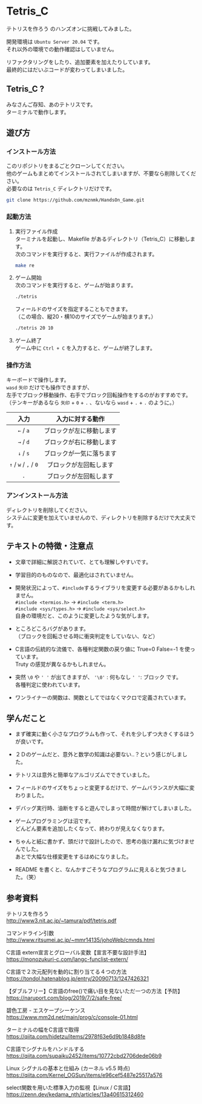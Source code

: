 # Tetris_C

テトリスを作ろう のハンズオンに挑戦してみました。  

開発環境は `Ubuntu Server 20.04` です。  
それ以外の環境での動作確認はしていません。  

リファクタリングをしたり、追加要素を加えたりしています。  
最終的にはだいぶコードが変わってしまいました。  


## Tetris_C ?

みなさんご存知、あのテトリスです。  
ターミナルで動作します。  


## 遊び方

### インストール方法

このリポジトリをまるごとクローンしてください。  
他のゲームもまとめてインストールされてしまいますが、不要なら削除してください。  
必要なのは `Tetris_C` ディレクトリだけです。  
```sh
git clone https://github.com/mznmk/HandsOn_Game.git
```

### 起動方法

1. 実行ファイル作成  
	ターミナルを起動し、Makefile があるディレクトリ（Tetris_C）に移動します。  
	次のコマンドを実行すると、実行ファイルが作成されます。  
	```sh
	make re
	```

2. ゲーム開始  
	次のコマンドを実行すると、ゲームが始まります。  
	```sh
	./tetris
	```
	フィールドのサイズを指定することもできます。  
	（この場合、縦20・横10のサイズでゲームが始まります。）  
	```sh
	./tetris 20 10
	```


3. ゲーム終了  
	ゲーム中に `Ctrl + C` を入力すると、ゲームが終了します。  


### 操作方法

キーボードで操作します。  
`wasd` `矢印` だけでも操作できますが、  
左手でブロック移動操作、右手でブロック回転操作をするのがおすすめです。  
（テンキーがあるなら `矢印` + `0` + `.` 、ないなら `wasd` + `.` + `.` のように。）  

|入力|入力に対する動作|
|:--------------------:|:----------------------:|
|`←` / `a`            |ブロックが左に移動します|
|`→` / `d`            |ブロックが右に移動します|
|`↓` / `s`            |ブロックが一気に落ちます|
|`↑` / `w` / `,` / `0`|ブロックが左回転します　|
|`.`                   |ブロックが左回転します　|

### アンインストール方法

ディレクトリを削除してください。  
システムに変更を加えていませんので、ディレクトリを削除するだけで大丈夫です。  


## テキストの特徴・注意点

- 文章で詳細に解説されていて、とても理解しやすいです。  

- 学習目的のものなので、最適化はされていません。  

- 開発状況によって、`#include`するライブラリを変更する必要があるかもしれません。  
`#include <termios.h>` → `#include <term.h>`  
`#include <sys/types.h>` → `#include <sys/select.h>`  
自身の環境だと、このように変更したような気がします。  

- ところどころバグがあります。  
（ブロックを回転させる時に衝突判定をしていない、など）  

- C言語の伝統的な流儀で、各種判定関数の戻り値に True=0 False=-1 を使っています。  
Truty の感覚が異なるかもしれません。  

- 突然 `\0` や `' '` が出てきますが、 `'\0'` : 何もなし `' '`: ブロック です。  
各種判定に使われています。  

- ワンライナーの関数は、関数としてではなくマクロで定義されています。  


## 学んだこと

- まず確実に動く小さなプログラムも作って、それを少しずつ大きくするほうが良いです。  

- ２Ｄのゲームだと、意外と数学の知識は必要ない..？という感じがしました。  

- テトリスは意外と簡単なアルゴリズムでできていました。  

- フィールドのサイズをちょっと変更するだけで、ゲームバランスが大幅に変わりました。  

- デバッグ実行時、油断をすると遊んでしまって時間が解けてしまいました。  

- ゲームプログラミングは沼です。  
どんどん要素を追加したくなって、終わりが見えなくなります。  

- ちゃんと紙に書かず、頭だけで設計したので、思考の抜け漏れに気づけませんでした。  
あとで大幅な仕様変更をするはめになりました。   

- README を書くと、なんかすごそうなプログラムに見えると気づきました。（笑）  


## 参考資料

テトリスを作ろう  
http://www3.nit.ac.jp/~tamura/pdf/tetris.pdf  


コマンドライン引数  
http://www.ritsumei.ac.jp/~mmr14135/johoWeb/cmnds.html  

C言語 extern宣言とグローバル変数【宣言不要な設計手法】  
https://monozukuri-c.com/langc-funclist-extern/  


C言語で２次元配列を動的に割り当てる４つの方法  
https://tondol.hatenablog.jp/entry/20090713/1247426321  

【ダブルフリー】C言語のfree()で痛い目を見ないただ一つの方法【予防】  
https://naruport.com/blog/2019/7/2/safe-free/  


碧色工房 - エスケープシーケンス  
https://www.mm2d.net/main/prog/c/console-01.html  


ターミナルの幅をC言語で取得  
https://qiita.com/hidetzu/items/2978f63e6d9b1848d8fe  


C言語でシグナルをハンドルする  
https://qiita.com/supaiku2452/items/10772cbd2706dede06b9  

Linux シグナルの基本と仕組み (カーネル v5.5 時点)   
https://qiita.com/Kernel_OGSun/items/e96cef5487e25517a576  


select関数を用いた標準入力の監視【Linux / C言語】  
https://zenn.dev/kedama_nth/articles/13a40615312460  

